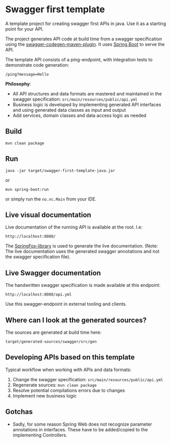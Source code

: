 # Swagger first template
A template project for creating swagger first APIs in java. Use it as a starting point for your API.

The project generates API code at build time from a swagger specification using the [swagger-codegen-maven-plugin](https://github.com/swagger-api/swagger-codegen/tree/master/modules/swagger-codegen-maven-plugin). It uses [Spring Boot](https://projects.spring.io/spring-boot) to serve the API.

The template API consists of a ping-endpoint, with integration tests to demonstrate code generation:

`/ping?message=Hello`

**Philosophy**:
* All API structures and data formats are mastered and maintained in the swagger specification: `src/main/resources/public/api.yml`
* Business logic is developed by implementing generated API interfaces and using generated data classes as input and output
* Add services, domain classes and data access logic as needed 

## Build
`mvn clean package`

## Run

`java -jar target/swagger-first-template-java.jar`

or

`mvn spring-boot:run`

or simply run the `no.nc.Main` from your IDE.

## Live visual documentation
Live documentation of the running API is available at the root. I.e: 

`http://localhost:8080/`

The [SpringFox-library](http://springfox.github.io/springfox/) is used to generate the live documentation.
(Note: The live documentation uses the generated swagger annotations and not the swagger specification file).

## Live Swagger documentation
The handwritten swagger specification is made available at this endpoint:

`http://localhost:8080/api.yml`

Use this swagger-endpoint in external tooling and clients.

## Where can I look at the generated sources?
The sources are generated at build time here:

`target/generated-sources/swagger/src/gen`

## Developing APIs based on this template
Typical workflow when working with APIs and data formats:
1. Change the swagger specification: `src/main/resources/public/api.yml`
2. Regenerate sources: `mvn clean package`
3. Resolve potential compilations errors due to changes
4. Implement new business logic

## Gotchas
* Sadly, for some reason Spring Web does not recognize parameter annotations in interfaces. These have to be added/copied to the implementing Controllers. 